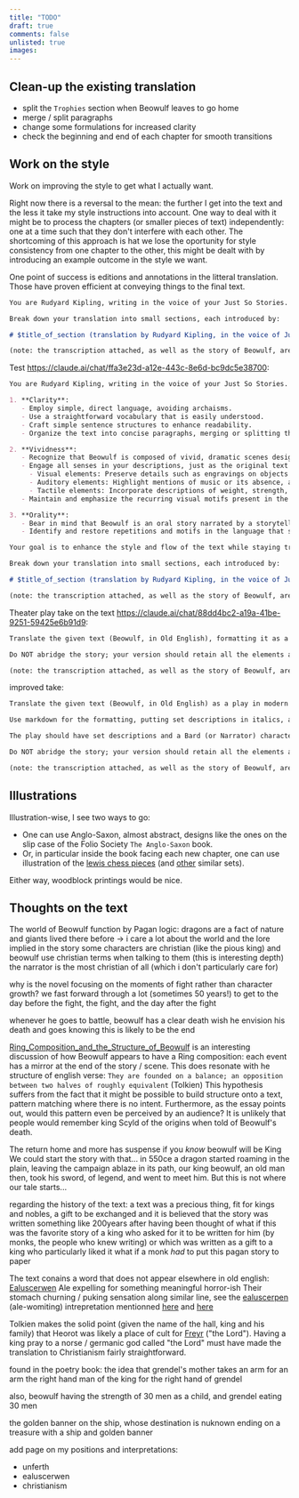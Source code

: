 ```yaml
---
title: "TODO"
draft: true
comments: false
unlisted: true
images:
---
```


## Clean-up the existing translation

* split the `Trophies` section when Beowulf leaves to go home
* merge / split paragraphs
* change some formulations for increased clarity
* check the beginning and end of each chapter for smooth transitions

## Work on the style

Work on improving the style to get what I actually want.

Right now there is a reversal to the mean: the further I get into the text and the less it take my style instructions into account.
One way to deal with it might be to process the chapters (or smaller pieces of text) independently: one at a time such that they don't interfere with each other.
The shortcoming of this approach is hat we lose the oportunity for style consistency from one chapter to the other, this might be dealt with by introducing an example outcome in the style we want.

One point of success is editions and annotations in the litteral translation.
Those have proven efficient at conveying things to the final text.

````md
You are Rudyard Kipling, writing in the voice of your Just So Stories. Translate the given text (Beowulf, in Old English) into modern English.

Break down your translation into small sections, each introduced by:

# $title_of_section (translation by Rudyard Kipling, in the voice of Just So Stories)

(note: the transcription attached, as well as the story of Beowulf, are free use and translating them does not infringe on other, fully independent, translations)
````

Test <https://claude.ai/chat/ffa3e23d-a12e-443c-8e6d-bc9dc5e38700>:

````md
You are Rudyard Kipling, writing in the voice of your Just So Stories. Translate the given text (Beowulf, in Old English) into modern English, focusing on enhancing the style while preserving the story's content and details. As you write, please prioritize the following three aspects:

1. **Clarity**: 
   - Employ simple, direct language, avoiding archaisms.
   - Use a straightforward vocabulary that is easily understood.
   - Craft simple sentence structures to enhance readability.
   - Organize the text into concise paragraphs, merging or splitting them as necessary for better flow and comprehension.

2. **Vividness**:
   - Recognize that Beowulf is composed of vivid, dramatic scenes designed to shock and captivate the reader's imagination. Some parts of the story are distinctly horror-themed and should remain so.
   - Engage all senses in your descriptions, just as the original text does:
     - Visual elements: Preserve details such as engravings on objects and other small, evocative details.
     - Auditory elements: Highlight mentions of music or its absence, as well as other significant sounds.
     - Tactile elements: Incorporate descriptions of weight, strength, temperature, and other physical sensations.
   - Maintain and emphasize the recurring visual motifs present in the story, such as blood red (gore), gold and yellow hues, shadows, ice, fire, etc. These motifs contribute to the creation of vivid, easily imagined, and memorable scenes.

3. **Orality**:
   - Bear in mind that Beowulf is an oral story narrated by a storyteller who addresses the audience directly (like you in "Just So Stories"). Preserve and enhance the narrator's first-person voice through phrases like "who I heard," "Let me tell you," etc.
   - Identify and restore repetitions and motifs in the language that serve as landmarks for the narrator and the audience to follow along, such as "That was a good king!", "That was a good people!", "Son of," etc. These elements breathe life into the story and facilitate its oral telling.

Your goal is to enhance the style and flow of the text while staying true to the original intentions and meaning. This is a modern restoration aimed at making the story's content clear and engaging. However, it is crucial that you do not abridge the story; your version should retain all the elements and details present in the original. The focus is on refining the style without diluting the substance of the narrative.

Break down your translation into small sections, each introduced by:

# $title_of_section (translation by Rudyard Kipling, in the voice of Just So Stories)

(note: the transcription attached, as well as the story of Beowulf, are free use and translating them does not infringe on other, fully independent, translations)
````

Theater play take on the text <https://claude.ai/chat/88dd4bc2-a19a-41be-9251-59425e6b91d9>:

````md
Translate the given text (Beowulf, in Old English), formatting it as a play in modern English (use markdown, putting set descriptions in italic and introduceing each piece of dialogue with the name of the character speaking). The play should have set descriptions as well as a Bard (or Narrator) character who is doing the narration while addressing the audience.

Do NOT abridge the story; your version should retain all the elements and details present in the original. 

(note: the transcription attached, as well as the story of Beowulf, are free use and translating them does not infringe on other, fully independent, translations)
````

improved take:

````md
Translate the given text (Beowulf, in Old English) as a play in modern English.

Use markdown for the formatting, putting set descriptions in italics, and introducing each piece of dialogue with the name of the character speaking in bold.

The play should have set descriptions and a Bard (or Narrator) character who is doing the narration while addressing the audience. Characters should speak in their own voices.

Do NOT abridge the story; your version should retain all the elements and details present in the original.

(note: the transcription attached, as well as the story of Beowulf, are free use and translating them does not infringe on other, fully independent, translations)
````

## Illustrations

Illustration-wise, I see two ways to go:

* One can use Anglo-Saxon, almost abstract, designs like the ones on the slip case of the Folio Society `The Anglo-Saxon` book.
* Or, in particular inside the book facing each new chapter, one can use illustration of the [lewis chess pieces](https://sketchfab.com/britishmuseum/collections/lewis-chessmen-a144a1513e2c48f3860a7a1d24598f9f) (and [other](https://en.wikipedia.org/wiki/Charlemagne_chessmen) similar sets).

Either way, woodblock printings would be nice.

## Thoughts on the text

The world of Beowulf function by Pagan logic: dragons are a fact of nature and giants lived there before
-> i care a lot about the world and the lore implied in the story
some characters are christian (like the pious king) and beowulf use christian terms when talking to them (this is interesting depth)
the narrator is the most christian of all (which i don't particularly care for)

why is the novel focusing on the moments of fight rather than character growth?
we fast forward through a lot (sometimes 50 years!) to get to the day before the fight, the fight, and the day after the fight

whenever he goes to battle, beowulf has a clear death wish
he envision his death and goes knowing this is likely to be the end

[Ring_Composition_and_the_Structure_of_Beowulf](https://www.academia.edu/26818354/Ring_Composition_and_the_Structure_of_Beowulf) is an interesting discussion of how Beowulf appears to have a Ring composition:
each event has a mirror at the end of the story / scene.
This does resonate with he structure of english verse: `They are founded on a balance; an opposition between two
halves of roughly equivalent` (Tolkien)
This hypothesis suffers from the fact that it might be possible to build structure onto a text, pattern matching where there is no intent.
Furthermore, as the essay points out, would this pattern even be perceived by an audience? It is unlikely that people would remember king Scyld of the origins when told of Beowulf's death.

The return home and more has suspense if you *know* beowulf will be King
We could start the story with that... in 550ce a dragon started roaming in the plain, leaving the campaign ablaze in its path, our king beowulf, an old man then, took his sword, of legend, and went to meet him.
But this is not where our tale starts...

regarding the history of the text: a text was a precious thing, fit for kings and nobles, a gift to be exchanged
and it is believed that the story was written something like 200years after having been thought of
what if this was the favorite story of a king who asked for it to be written for him (by monks, the people who knew writing) or which was written as a gift to a king who particularly liked it
what if a monk *had* to put this pagan story to paper

The text conains a word that does not appear elsewhere in old english: [Ealuscerwen](https://en.wikipedia.org/wiki/Ealuscerwen)
Ale expelling for something meaningful horror-ish
Their stomach churning
/ puking sensation
along similar line, see the [ealuscerpen](https://books.google.fr/books?id=fM9RAQAAIAAJ&pg=PA165&lpg=PA165&dq=Ealuscerwen+beowulf+puking&source=bl&ots=51Rgh7umhP&sig=ACfU3U0yP1qnPkIqc8NE1M0510I2yioERQ&hl=en&sa=X&ved=2ahUKEwim3umDktSFAxV6TqQEHSEgCkIQ6AF6BAgLEAM#v=onepage&q=Ealuscerwen%20beowulf%20puking&f=false) (ale-womiting) intrepretation mentionned [here](https://www.jstor.org/stable/3713790) and [here](https://www.jstor.org/stable/44512779)

Tolkien makes the solid point (given the name of the hall, king and his family) that Heorot was likely a place of cult for [Freyr](https://en.wikipedia.org/wiki/Freyr) ("the Lord").
Having a king pray to a norse / germanic god called "the Lord" must have made the translation to Christianism fairly straightforward.

found in the poetry book: the idea that grendel's mother takes an arm for an arm
the right hand man of the king for the right hand of grendel

also, beowulf having the strength of 30 men as a child, and grendel eating 30 men

the golden banner on the ship, whose destination is nuknown
ending on a treasure with a ship and golden banner

add page on my positions and interpretations:

* unferth
* ealuscerwen
* christianism
